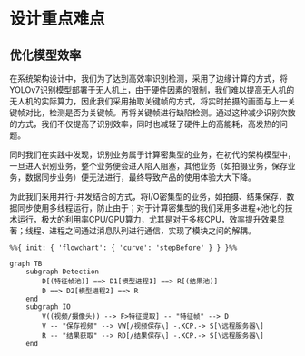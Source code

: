 # 设计重点难点

## 优化模型效率

在系统架构设计中，我们为了达到高效率识别检测，采用了边缘计算的方式，将YOLOv7识别模型部署于无人机上，由于硬件因素的限制，我们难以提高无人机的无人机的实际算力，因此我们采用抽取关键帧的方式，将实时拍摄的画面与上一关键帧对比，检测是否为关键帧。再将关键帧进行缺陷检测。通过这种减少识别次数的方式，我们不仅提高了识别效率，同时也减轻了硬件上的高能耗，高发热的问题。

同时我们在实践中发现，识别业务属于计算密集型的业务，在初代的架构模型中，一旦进入识别业务，整个业务便会进入陷入阻塞，其他业务（如拍摄业务，保存业务，数据同步业务）便无法进行，最终导致产品的使用体验大大下降。

为此我们采用并行-并发结合的方式，将I/O密集型的业务，如拍摄、结果保存，数据同步使用多线程运行，防止由于；对于计算密集型的我们采用多进程+池化的技术运行，极大的利用率CPU/GPU算力，尤其是对于多核CPU，效率提升效果显著；线程、进程之间通过消息队列进行通信，实现了模块之间的解耦。

```mermaid
%%{ init: { 'flowchart': { 'curve': 'stepBefore' } } }%%

graph TB
	subgraph Detection
		D[(特征帧池)] ==> D1[模型进程1] ==> R[(结果池)]
		D ==> D2[模型进程2] ==> R
	end
	subgraph IO
		V((视频/摄像头)) --> F>特征提取] -- "特征帧" --> D
		V -- "保存视频" --> VW[/视频保存\] -.KCP.-> S[\远程服务器\]
		R -- "结果获取" --> RD[/结果保存\] -.KCP.-> S[\远程服务器\]
	end
```

